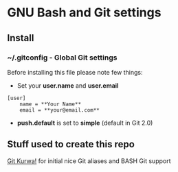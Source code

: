 # GNU Bash and Git settings
## Install

### ~/.gitconfig - Global Git settings
Before installing this file please note few things:
* Set your **user.name** and **user.email**

```git
[user]
    name = **Your Name**
    email = **your@email.com**
```

* **push.default** is set to **simple** (default in Git 2.0)


## Stuff used to create this repo

[Git Kurwa!](https://github.com/jakubnabrdalik/gitkurwa) for initial nice Git aliases and BASH Git support

